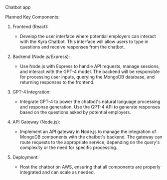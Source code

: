 Chatbot app 

Planned Key Components:
1. Frontend (React):
    * Develop the user interface where potential employers can interact with the Kyra Chatbot. This interface will allow users to type in questions and receive responses from the chatbot.
2. Backend (Node.js/Express):
    * Use Node.js with Express to handle API requests, manage sessions, and interact with the GPT-4 model. The backend will be responsible for processing user inputs, querying the MongoDB database, and returning responses to the frontend.
3. GPT-4 Integration:
    * Integrate GPT-4 to power the chatbot's natural language processing and response generation. Use the GPT-4 API to generate responses based on the questions asked by potential employers.

4. API Gateway (Node.js):
    * Implement an API gateway in Node.js to manage the integration of MongoDB components with the chatbot's backend. The gateway can route requests to the appropriate service, depending on the query's complexity or the need for specific processing.
  
   
5. Deployment:
    * Host the chatbot on AWS, ensuring that all components are properly integrated and can scale as needed.
